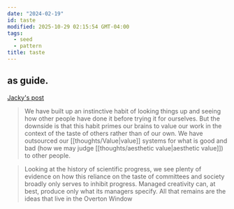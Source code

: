 ```yaml
---
date: "2024-02-19"
id: taste
modified: 2025-10-29 02:15:54 GMT-04:00
tags:
  - seed
  - pattern
title: taste
---
```


## as guide.

[Jacky's post](https://jzhao.xyz/posts/aesthetics-and-taste)

> We have built up an instinctive habit of looking things up and seeing how other people have done it before trying it for ourselves. But the downside is that this habit primes our brains to value our work in the context of the taste of others rather than of our own. We have outsourced our [[thoughts/Value|value]] systems for what is good and bad (how we may judge [[thoughts/aesthetic value|aesthetic value]]) to other people.

> Looking at the history of scientific progress, we see plenty of evidence on how this reliance on the taste of committees and society broadly only serves to inhibit progress. Managed creativity can, at best, produce only what its managers specify. All that remains are the ideas that live in the Overton Window

